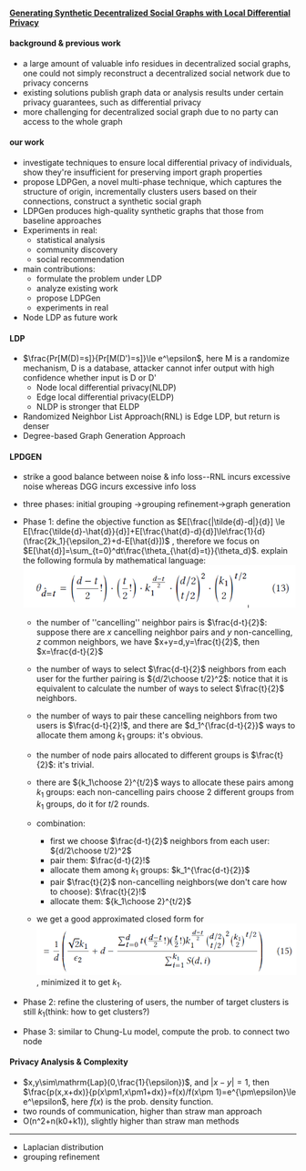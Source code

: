 #### [Generating Synthetic Decentralized Social Graphs with Local Differential Privacy](https://acmccs.github.io/papers/p425-qinAemb.pdf)

#### background & previous work

- a large amount of valuable info residues in decentralized social graphs, one could not simply reconstruct a decentralized social network due to privacy concerns
- existing solutions publish graph data or analysis results under certain privacy guarantees, such as differential privacy
- more challenging for decentralized social graph due to no party can access to the whole graph

#### our work

- investigate techniques to ensure local differential privacy of individuals, show they're insufficient for preserving import graph properties
- propose LDPGen, a novel multi-phase technique, which captures the structure of origin, incrementally clusters users based on their connections, construct a synthetic social graph
- LDPGen produces high-quality synthetic graphs that those from baseline approaches
- Experiments in real: 
  - statistical analysis
  - community discovery
  - social recommendation
- main contributions:
  - formulate the problem under LDP
  - analyze existing work
  - propose LDPGen
  - experiments in real
- Node LDP as future work

#### LDP

- $\frac{Pr[M(D)=s]}{Pr[M(D')=s]}\le e^\epsilon$, here M is a randomize mechanism, D is a database, attacker cannot infer output with high confidence whether input is D or D'
  - Node local differential privacy(NLDP)
  - Edge local differential privacy(ELDP)
  - NLDP is stronger that ELDP
- Randomized Neighbor List Approach(RNL) is Edge LDP, but return is denser
- Degree-based Graph Generation Approach

#### LPDGEN

- strike a good balance between noise & info loss--RNL incurs excessive noise whereas DGG incurs excessive info loss
- three phases: initial grouping ->grouping refinement->graph generation
- Phase 1: define the objective function as $E[\frac{|\tilde{d}-d|}{d}] \le E[\frac{\tilde{d}-\hat{d}}{d}]+E[\frac{\hat{d}-d}{d}]\le\frac{1}{d}(\frac{2k_1}{\epsilon_2}+d-E[\hat{d}])$ , therefore we focus on $E[\hat{d}]=\sum_{t=0}^dt\frac{\theta_{\hat{d}=t}}{\theta_d}$. explain the following formula by mathematical language: ![](9-1.PNG)

  - the number of ''cancelling'' neighbor pairs is $\frac{d-t}{2}$:  suppose there are $x$ cancelling neighbor pairs and $y$ non-cancelling, $z$ common neighbors, we have $x+y=d,y=\frac{t}{2}$, then $x=\frac{d-t}{2}$
  - the number of ways to select $\frac{d-t}{2}$ neighbors from each user for the further pairing is ${d/2\choose t/2}^2$: notice that it is equivalent to calculate the number of ways to select $\frac{t}{2}$ neighbors.
  - the number of ways to pair these cancelling neighbors from two users is $\frac{d-t}{2}!$, and there are $d_1^{\frac{d-t}{2}}$ ways to allocate them among $k_1$ groups: it's obvious.
  - the number of node pairs allocated to different groups is $\frac{t}{2}$:  it's trivial.
  - there are ${k_1\choose 2}^{t/2}$ ways to allocate these pairs among $k_1$ groups: each non-cancelling pairs choose 2 different groups from $k_1$ groups, do it for $t/2$ rounds.
  - combination: 

    - first we choose $\frac{d-t}{2}$ neighbors from each user: ${d/2\choose t/2}^2$
    - pair them: $\frac{d-t}{2}!$
    - allocate them among $k_1$ groups: $k_1^{\frac{d-t}{2}}$
    - pair $\frac{t}{2}$ non-cancelling neighbors(we don't care how to choose): $\frac{t}{2}!$
    - allocate them: ${k_1\choose 2}^{t/2}$

  - we get a good approximated closed form for ![](9-2.PNG), minimized it to get $k_1$.
- Phase 2: refine the clustering of users, the number of target clusters is still $k_1$(think: how to get clusters?)
- Phase 3: similar to Chung-Lu model, compute the prob. to connect two node

#### Privacy Analysis & Complexity

- $x,y\sim\mathrm{Lap}(0,\frac{1}{\epsilon})$, and $|x-y|=1$, then $\frac{p(x,x+dx)}{p(x\pm1,x\pm1+dx)}=f(x)/f(x\pm 1)=e^{\pm\epsilon}\le e^\epsilon$, here $f(x)$ is the prob. density function.
- two rounds of communication, higher than straw man approach
- O(n^2+n(k0+k1)), slightly higher than straw man methods

***

- Laplacian distribution
- grouping refinement